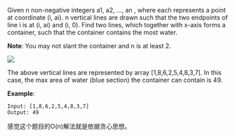 Given n non-negative integers a1, a2, ..., an , where each represents a point at coordinate (i, ai). n vertical lines are drawn such that the two endpoints of line i is at (i, ai) and (i, 0). Find two lines, which together with x-axis forms a container, such that the container contains the most water.

**Note**: You may not slant the container and n is at least 2.

 
![](https://s3-lc-upload.s3.amazonaws.com/uploads/2018/07/17/question_11.jpg)


The above vertical lines are represented by array [1,8,6,2,5,4,8,3,7]. In this case, the max area of water (blue section) the container can contain is 49.

 

**Example**:
    
    Input: [1,8,6,2,5,4,8,3,7]
    Output: 49
    
感觉这个题目的O(n)解法就是依据贪心思想。
